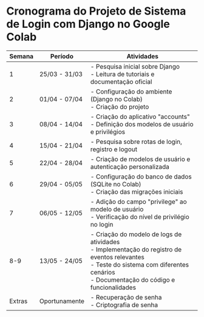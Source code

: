# Cronograma do Projeto de Sistema de Login com Django no Google Colab

| **Semana** | **Período**       | **Atividades**                                                                                   |
|------------|-------------------|--------------------------------------------------------------------------------------------------|
| 1          | 25/03 - 31/03     | - Pesquisa inicial sobre Django<br>- Leitura de tutoriais e documentação oficial               |
| 2          | 01/04 - 07/04     | - Configuração do ambiente (Django no Colab)<br>- Criação do projeto                              |
| 3          | 08/04 - 14/04     | - Criação do aplicativo "accounts"<br>- Definição dos modelos de usuário e privilégios            |
| 4          | 15/04 - 21/04     | - Pesquisa sobre rotas de login, registro e logout<br> |
| 5          | 22/04 - 28/04     | - Criação de modelos de usuário e autenticação personalizada<br>   |
| 6          | 29/04 - 05/05     | - Configuração do banco de dados (SQLite no Colab)<br>- Criação das migrações iniciais             |
| 7          | 06/05 - 12/05     | - Adição do campo "privilege" ao modelo de usuário<br>- Verificação do nível de privilégio no login |
| 8-9        | 13/05 - 24/05     | - Criação do modelo de logs de atividades<br>- Implementação do registro de eventos relevantes<br>- Teste do sistema com diferentes cenários<br>- Documentação do código e funcionalidades     |
| Extras    | Oportunamente    | - Recuperação de senha<br>- Criptografia de senha                            |

